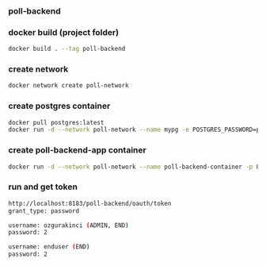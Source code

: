 ### poll-backend

### docker build (project folder)
```bash
docker build . --tag poll-backend
```

### create network
```bash
docker network create poll-network
```

### create postgres container
```bash	
docker pull postgres:latest
docker run -d --network poll-network --name mypg -e POSTGRES_PASSWORD=postgres -e POSTGRES_DB=polldb -p 5430:5432 postgres
```

### create poll-backend-app container
```bash	
docker run -d --network poll-network --name poll-backend-container -p 8183:8182 poll-backend
```

### run and get token
```bash	
http://localhost:8183/poll-backend/oauth/token
grant_type: password

username: ozgurakinci (ADMIN, END)
password: 2

username: enduser (END)
password: 2
```

